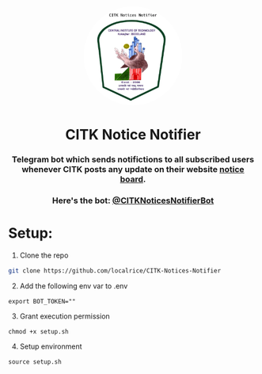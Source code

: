 <p align="center"><a href="."><img alt="." style="border-radius:100%;" src="https://raw.githubusercontent.com/localrice/CITK-Notices-Notifier/main/meta/citk-notice-notifier.png" width="200px"/></a></p>

<h1 align="center">CITK Notice Notifier</h1>
<h3 align="center">Telegram bot which sends notifictions to all subscribed users whenever CITK posts any update on their website <a href="https://cit.ac.in/pages-notices-all">notice board</a>.</h3>

<h3 align="center">Here's the bot: <a href="https://t.me/CITKNoticesNotifierBot">@CITKNoticesNotifierBot</a></h3>

# Setup:
1. Clone the repo
```sh
git clone https://github.com/localrice/CITK-Notices-Notifier
```

2. Add the following env var to .env
```
export BOT_TOKEN=""
```

3. Grant execution permission
```
chmod +x setup.sh
```

4. Setup environment
```
source setup.sh
```
